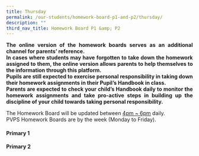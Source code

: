 ```yaml
---
title: Thursday
permalink: /our-students/homework-board-p1-and-p2/thursday/
description: ""
third_nav_title: Homework Board P1 &amp; P2
---
```

<p align="justify"><b>The online version of the homework boards serves as an additional channel for parents’ reference.<br>
In cases where students may have forgotten to take down the homework assigned to them, the online version allows parents to help themselves to the information through this platform.<br>
Pupils are still expected to exercise personal responsibility in taking down their homework assignments in their Pupil’s Handbook in class.<br>
Parents are expected to check your child’s Handbook daily to monitor the homework assignments and take pro-active steps in building up the discipline of your child towards taking personal responsibility.</b></p>
The Homework Board will be updated between&nbsp;<u>4pm ~ 6pm</u> daily. <br>
PVPS Homework Boards are by the week (Monday to Friday).

#### Primary 1


#### Primary 2